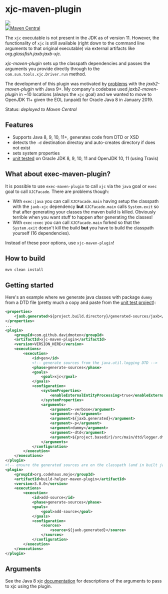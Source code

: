 # xjc-maven-plugin
<a href="https://travis-ci.org/davidmoten/xjc-maven-plugin"><img src="https://travis-ci.org/davidmoten/xjc-maven-plugin.svg"/></a><br/>
[![Maven Central](https://maven-badges.herokuapp.com/maven-central/com.github.davidmoten/xjc-maven-plugin/badge.svg?style=flat)](https://maven-badges.herokuapp.com/maven-central/com.github.davidmoten/xjc-maven-plugin)

The `xjc` executable is not present in the JDK as of version 11. However, the functionality of `xjc` is still available (right down to the command line arguments to that original executable) via external artifacts like *org.glassfish.jaxb:jaxb-xjc*.

*xjc-maven-plugin* sets up the classpath dependencies and passes the arguments you provide directly through to the `com.sun.tools.xjc.Driver.run` method.

The development of this plugin was motivated by [problems](https://github.com/mojohaus/jaxb2-maven-plugin/issues/43) with the *jaxb2-maven-plugin* with Java 9+. My company's codebase used *jaxb2-maven-plugin* in ~10 locations (always the `xjc` goal) and we wanted to move to OpenJDK 11+ given the EOL (unpaid) for Oracle Java 8 in January 2019.

Status: *deployed to Maven Central*

## Features
* Supports Java 8, 9, 10, 11+, generates code from DTD or XSD
* detects the `-d` destination directoy and auto-creates directory if does not exist
* sets system properties
* [unit tested](xjc-maven-plugin-test) on Oracle JDK 8, 9, 10, 11 and OpenJDK 10, 11 (using Travis)

## What about exec-maven-plugin?
It is possible to use `exec-maven-plugin` to call `xjc` via the `java` goal or `exec` goal to call `XJCFacade`. There are problems though:

* With `exec:java` you can call `XJCFacade.main` having setup the classpath with the `jaxb-xjc` dependency **but** `XJCFacade.main` calls `System.exit` so that after generating your classes the maven build is killed. Obviously terrible when you want stuff to happen after generating the classes!
* With `exec:exec` you can call `XJCFacade.main` forked so that the `System.exit` doesn't kill the build **but** you have to build the classpath yourself (16 dependencies).

Instead of these poor options, use `xjc-maven-plugin`!

## How to build
```
mvn clean install
```

## Getting started

Here's an example where we generate java classes with package `dummy` from a DTD file (pretty much a copy and paste from the [unit test project](xjc-maven-plugin-test)):

```xml
<properties>
    <jaxb.generated>${project.build.directory}/generated-sources/jaxb</jaxb.generated>
</properties>
...
<plugin>
    <groupId>com.github.davidmoten</groupId>
    <artifactId>xjc-maven-plugin</artifactId>
    <version>VERSION_HERE</version>
    <executions>
        <execution>
            <id>gen</id>
            <!-- generate sources from the java.util.logging DTD -->
            <phase>generate-sources</phase>
            <goals>
                <goal>xjc</goal>
            </goals>
            <configuration>
                <systemProperties>
                    <enableExternalEntityProcessing>true</enableExternalEntityProcessing>
                </systemProperties>
                <arguments>
                    <argument>-verbose</argument>
                    <argument>-d</argument>
                    <argument>${jaxb.generated}</argument>
                    <argument>-p</argument>
                    <argument>dummy</argument>
                    <argument>-dtd</argument>
                    <argument>${project.basedir}/src/main/dtd/logger.dtd</argument>
                </arguments>
            </configuration>
        </execution>
    </executions>
</plugin>
<!-- ensure the generated sources are on the classpath (and in built jar) -->
<plugin>
    <groupId>org.codehaus.mojo</groupId>
    <artifactId>build-helper-maven-plugin</artifactId>
    <version>3.0.0</version>
    <executions>
        <execution>
            <id>add-source</id>
            <phase>generate-sources</phase>
            <goals>
                <goal>add-source</goal>
            </goals>
            <configuration>
                <sources>
                    <source>${jaxb.generated}</source>
                </sources>
            </configuration>
        </execution>
    </executions>
</plugin>
```

## Arguments
See the Java 8 xjc [documentation](https://docs.oracle.com/javase/8/docs/technotes/tools/unix/xjc.html) for descriptions of the arguments to pass to xjc using the plugin.
